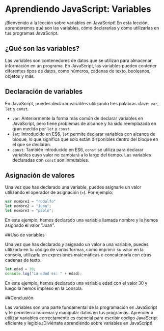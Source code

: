# Aprendiendo JavaScript: Variables

¡Bienvenido a la lección sobre variables en JavaScript! En esta lección, aprenderemos qué son las variables, cómo declararlas y cómo utilizarlas en tus programas JavaScript.

## ¿Qué son las variables?

Las variables son contenedores de datos que se utilizan para almacenar información en un programa. En JavaScript, las variables pueden contener diferentes tipos de datos, como números, cadenas de texto, booleanos, objetos y más.

## Declaración de variables

En JavaScript, puedes declarar variables utilizando tres palabras clave: `var`, `let` y `const`.

- `var`: Anteriormente la forma más común de declarar variables en JavaScript, pero tiene problemas de alcance y ha sido reemplazada en gran medida por `let` y `const`.
- `let`: Introducido en ES6, `let` permite declarar variables con alcance de bloque, lo que significa que solo están disponibles dentro del bloque en el que se declaran.
- `const`: También introducido en ES6, `const` se utiliza para declarar variables cuyo valor no cambiará a lo largo del tiempo. Las variables declaradas con `const` son inmutables.

## Asignación de valores

Una vez que has declarado una variable, puedes asignarle un valor utilizando el operador de asignación (`=`). Por ejemplo:

```javascript
var nombre1 = "rodolfo"
let nombre2 = "Juan";
let nombre3 = "pablo";
```

En este ejemplo, hemos declarado una variable llamada nombre y le hemos asignado el valor "Juan".

##Uso de variables

Una vez que has declarado y asignado un valor a una variable, puedes utilizarla en tu código de varias formas, como imprimir su valor en la consola, utilizarla en expresiones matemáticas o concatenarla con otras cadenas de texto.

```javascript
let edad = 30;
console.log("La edad es: " + edad);
```

En este ejemplo, hemos declarado una variable edad con el valor 30 y luego la hemos impreso en la consola.

##Conclusión

Las variables son una parte fundamental de la programación en JavaScript y te permiten almacenar y manipular datos en tus programas. Aprender a utilizar variables correctamente es esencial para escribir código JavaScript eficiente y legible.¡Diviértete aprendiendo sobre variables en JavaScript!